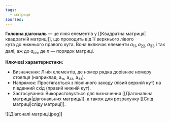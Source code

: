 ```yaml
---
tags:
  - матриця
sourses:
---
```


**Головна діагональ** — це лінія елементів у [[Квадратна матриця|квадратній матриці]], що проходить від її верхнього лівого кута до нижнього правого кута. Вона включає елементи $a_{11}, a_{22}, a_{33}$ і так далі, аж до $a_{nn}$, де $n$ — порядок матриці.

**Ключові характеристики:**
- Визначення: Лінія елементів, де номер рядка дорівнює номеру стовпця (наприклад, a₁₁, a₂₂, a₃₃). 
- Напрямок: Простягається з північного заходу (лівий верхній кут) на південний схід (правий нижній кут). 
- Застосування: Використовується для визначення [[Діагональна матриця|діагональних матриць]], а також для розрахунку [[Слід матриці|сліду матриці]].


![[Діагоналі матриці.jpeg]]
